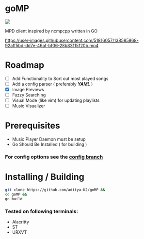 # goMP

![](https://img.shields.io/badge/status-alpha-red)

 MPD client inspired by ncmpcpp written in GO

https://user-images.githubusercontent.com/51816057/138585868-92aff5bd-dd7e-46af-bf06-28b83115120b.mp4

# Roadmap

- [ ] Add Functionality to Sort out most played songs
- [ ] Add a config parser ( preferably ***YAML*** )
- [x] Image Previews
- [ ] Fuzzy Searching
- [ ] Visual Mode (like vim) for updating playlists
- [ ] Music Visualizer

# Prerequisites

- Music Player Daemon must be setup
- Go Should Be Installed ( for building )

### For config options see the [config branch](https://github.com/aditya-K2/goMP/tree/config)

# Installing / Building

```bash
git clone https://github.com/aditya-K2/goMP &&
cd goMP &&
go build
```

### Tested on following terminals:

- Alacritty
- ST
- URXVT
